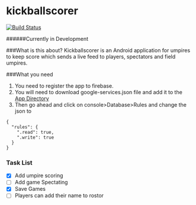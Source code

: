 # kickballscorer

[![Build Status](https://travis-ci.org/ceasarj/kickballscorer.svg?branch=master)](https://travis-ci.org/ceasarj/kickballscorer)

######Currently in Development

###What is this about?
Kickballscorer is an Android application for umpires to keep score which sends a live feed to players, spectators and field umpires. 

###What you need
1. You need to register the app to firebase.
2. You will need to download google-services.json file and add it to the [App Directory](https://github.com/ceasarj/kickballscorer/tree/master/kickballscorer/app)
3. Then go ahead and click on console>Database>Rules and change the json to 
```
{
  "rules": {
    ".read": true,
    ".write": true
  }
}
```
### Task List
- [X] Add umpire scoring
- [ ] Add game Spectating
- [X] Save Games
- [ ] Players can add their name to rostor
